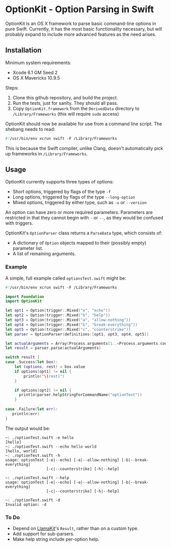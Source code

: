 OptionKit - Option Parsing in Swift
=========

OptionKit is an OS X framework to parse basic command-line options in pure Swift. Currently,
it has the most basic functionality necessary, but will probably expand to include more
advanced features as the need arises.

## Installation

Minimum system requirements:

* Xcode 6.1 GM Seed 2
* OS X Mavericks 10.9.5

Steps:

1. Clone this github repository, and build the project.
1. Run the tests, just for sanity. They should all pass.
1. Copy `OptionKit.framework` from the `DerivedData` directory to `/Library/Frameworks`
  (this will require `sudo` access)

OptionKit should now be available for use from a command line script. The shebang needs
to read:

```swift
#!/usr/bin/env xcrun swift -F /Library/Frameworks
```
This is because the Swift compiler, unlike Clang, doesn't automatically pick up frameworks in
`/Library/Frameworks`.

## Usage

OptionKit currently supports three types of options:

* Short options, triggered by flags of the type `-f`
* Long options, triggered by flags of the type `--long-option`
* Mixed options, triggered by either type, such as `-v` or `--version`

An option can have zero or more required parameters. Parameters are restricted
in that they cannot begin with `-` or `--`, as they would be confused with triggers.

OptionKit's `OptionParser` class returns a `ParseData` type, which consists of:

* A dictionary of `Option` objects mapped to their (possibly empty) parameter list.
* A list of remaining arguments.

### Example

A simple, full example called `optionsTest.swift` might be:

```swift
#!/usr/bin/env xcrun swift -F /Library/Frameworks

import Foundation
import OptionKit

let opt1 = Option(trigger:.Mixed("e", "echo"))
let opt2 = Option(trigger:.Mixed("h", "help"))
let opt3 = Option(trigger:.Mixed("a", "allow-nothing"))
let opt4 = Option(trigger:.Mixed("b", "break-everything"))
let opt5 = Option(trigger:.Mixed("c", "counterstrike"))
let parser = OptionParser(definitions:[opt1, opt3, opt4, opt5])

let actualArguments = Array(Process.arguments[1..<Process.arguments.count])
let result = parser.parse(actualArguments)

switch result {
case .Success(let box):
    let (options, rest) = box.value
    if options[opt1] != nil {
        println("\(rest)")
    }

    if options[opt2] != nil {
      println(parser.helpStringForCommandName("optionTest"))
    }
    
case .Failure(let err):
   println(err)
}
```

The output would be:

```
~: ./optionTest.swift -e hello
[hello]
~: ./optionTest.swift --echo hello world
[hello, world]
~: ./optionTest.swift -h
usage: optionTest [-e|--echo] [-a|--allow-nothing] [-b|--break-everything]
                  [-c|--counterstrike] [-h|--help]

~: ./optionTest.swift --help
usage: optionTest [-e|--echo] [-a|--allow-nothing] [-b|--break-everything]
                  [-c|--counterstrike] [-h|--help]

~: ./optionTest.swift -d
Invalid option: -d
```

### To Do

* Depend on [LlamaKit][]'s `Result`, rather than on a custom type.
* Add support for sub-parsers.
* Make help string include per-option help.

[LlamaKit]:https://github.com/LlamaKit/LlamaKit
